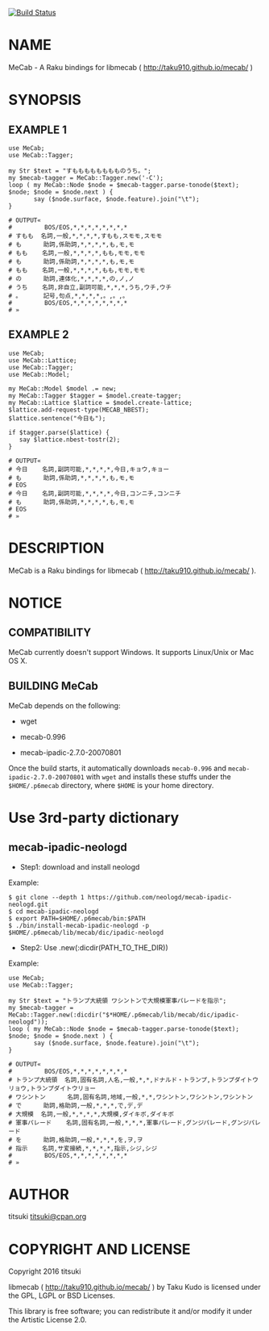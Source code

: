 [![Build Status](https://travis-ci.org/titsuki/raku-MeCab.svg?branch=master)](https://travis-ci.org/titsuki/raku-MeCab)

NAME
====

MeCab - A Raku bindings for libmecab ( http://taku910.github.io/mecab/ )

SYNOPSIS
========

EXAMPLE 1
---------

    use MeCab;
    use MeCab::Tagger;

    my Str $text = "すもももももももものうち。";
    my $mecab-tagger = MeCab::Tagger.new('-C');
    loop ( my MeCab::Node $node = $mecab-tagger.parse-tonode($text); $node; $node = $node.next ) {
           say ($node.surface, $node.feature).join("\t");
    }

    # OUTPUT«
    #         BOS/EOS,*,*,*,*,*,*,*,*
    # すもも  名詞,一般,*,*,*,*,すもも,スモモ,スモモ
    # も      助詞,係助詞,*,*,*,*,も,モ,モ
    # もも    名詞,一般,*,*,*,*,もも,モモ,モモ
    # も      助詞,係助詞,*,*,*,*,も,モ,モ
    # もも    名詞,一般,*,*,*,*,もも,モモ,モモ
    # の      助詞,連体化,*,*,*,*,の,ノ,ノ
    # うち    名詞,非自立,副詞可能,*,*,*,うち,ウチ,ウチ
    # 。      記号,句点,*,*,*,*,。,。,。
    #         BOS/EOS,*,*,*,*,*,*,*,*
    # »

EXAMPLE 2
---------

    use MeCab;
    use MeCab::Lattice;
    use MeCab::Tagger;
    use MeCab::Model;

    my MeCab::Model $model .= new;
    my MeCab::Tagger $tagger = $model.create-tagger;
    my MeCab::Lattice $lattice = $model.create-lattice;
    $lattice.add-request-type(MECAB_NBEST);
    $lattice.sentence("今日も");

    if $tagger.parse($lattice) {
       say $lattice.nbest-tostr(2);
    }

    # OUTPUT«
    # 今日    名詞,副詞可能,*,*,*,*,今日,キョウ,キョー
    # も      助詞,係助詞,*,*,*,*,も,モ,モ
    # EOS
    # 今日    名詞,副詞可能,*,*,*,*,今日,コンニチ,コンニチ
    # も      助詞,係助詞,*,*,*,*,も,モ,モ
    # EOS
    # »

DESCRIPTION
===========

MeCab is a Raku bindings for libmecab ( http://taku910.github.io/mecab/ ).

NOTICE
======

COMPATIBILITY
-------------

MeCab currently doesn't support Windows. It supports Linux/Unix or Mac OS X.

BUILDING MeCab
--------------

MeCab depends on the following:

  * wget

  * mecab-0.996

  * mecab-ipadic-2.7.0-20070801

Once the build starts, it automatically downloads `mecab-0.996` and `mecab-ipadic-2.7.0-20070801` with `wget` and installs these stuffs under the `$HOME/.p6mecab` directory, where `$HOME` is your home directory.

Use 3rd-party dictionary
========================

mecab-ipadic-neologd
--------------------

  * Step1: download and install neologd

Example:

    $ git clone --depth 1 https://github.com/neologd/mecab-ipadic-neologd.git
    $ cd mecab-ipadic-neologd
    $ export PATH=$HOME/.p6mecab/bin:$PATH
    $ ./bin/install-mecab-ipadic-neologd -p $HOME/.p6mecab/lib/mecab/dic/ipadic-neologd

  * Step2: Use .new(:dicdir(PATH_TO_THE_DIR))

Example:

    use MeCab;
    use MeCab::Tagger;

    my Str $text = "トランプ大統領 ワシントンで大規模軍事パレードを指示";
    my $mecab-tagger = MeCab::Tagger.new(:dicdir("$*HOME/.p6mecab/lib/mecab/dic/ipadic-neologd"));
    loop ( my MeCab::Node $node = $mecab-tagger.parse-tonode($text); $node; $node = $node.next ) {
           say ($node.surface, $node.feature).join("\t");
    }

    # OUTPUT«
    #         BOS/EOS,*,*,*,*,*,*,*,*
    # トランプ大統領  名詞,固有名詞,人名,一般,*,*,ドナルド・トランプ,トランプダイトウリョウ,トランプダイトウリョー
    # ワシントン      名詞,固有名詞,地域,一般,*,*,ワシントン,ワシントン,ワシントン
    # で      助詞,格助詞,一般,*,*,*,で,デ,デ
    # 大規模  名詞,一般,*,*,*,*,大規模,ダイキボ,ダイキボ
    # 軍事パレード    名詞,固有名詞,一般,*,*,*,軍事パレード,グンジパレード,グンジパレード
    # を      助詞,格助詞,一般,*,*,*,を,ヲ,ヲ
    # 指示    名詞,サ変接続,*,*,*,*,指示,シジ,シジ
    #         BOS/EOS,*,*,*,*,*,*,*,*
    # »

AUTHOR
======

titsuki <titsuki@cpan.org>

COPYRIGHT AND LICENSE
=====================

Copyright 2016 titsuki

libmecab ( http://taku910.github.io/mecab/ ) by Taku Kudo is licensed under the GPL, LGPL or BSD Licenses.

This library is free software; you can redistribute it and/or modify it under the Artistic License 2.0.

